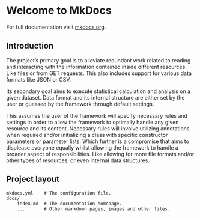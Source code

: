 # Welcome to MkDocs

For full documentation visit [mkdocs.org](https://www.mkdocs.org).

## Introduction
The project’s primary goal is to alleviate redundant work related to reading and interacting 
with the information contained inside different resources. Like files or from GET requests.
This also includes support for various data formats like JSON or CSV.

Its secondary goal aims to execute statistical calculation and analysis on a given dataset. 
Data format and its internal structure are either set by the user or guessed by the framework through 
default settings.

This assumes the user of the framework will specify necessary rules and settings in order 
to allow the framework to optimally handle any given resource and its content. 
Necessary rules will involve utilizing annotations when required and/or initializing a 
class with specific constructor parameters or parameter lists. Which further is a compromise that aims 
to displease everyone equally whilst allowing the framework to handle a broader aspect of responsibilities.
Like allowing for more file formats and/or other types of resources, or even internal data structures. 

## Project layout

    mkdocs.yml    # The configuration file.
    docs/
        index.md  # The documentation homepage.
        ...       # Other markdown pages, images and other files.
